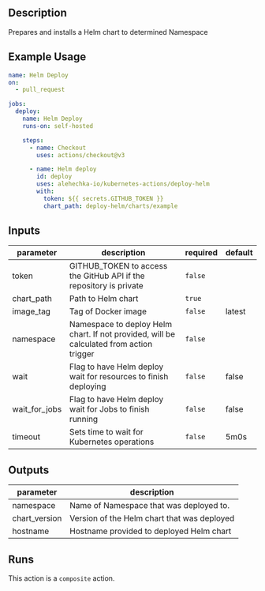 <!-- action-docs-description -->
## Description

Prepares and installs a Helm chart to determined Namespace


<!-- action-docs-description -->

## Example Usage

```yaml
name: Helm Deploy
on:
  - pull_request

jobs:
  deploy:
    name: Helm Deploy
    runs-on: self-hosted

    steps:
      - name: Checkout
        uses: actions/checkout@v3

      - name: Helm deploy
        id: deploy
        uses: alehechka-io/kubernetes-actions/deploy-helm
        with:
          token: ${{ secrets.GITHUB_TOKEN }}
          chart_path: deploy-helm/charts/example
```

<!-- action-docs-inputs -->
## Inputs

| parameter | description | required | default |
| - | - | - | - |
| token | GITHUB_TOKEN to access the GitHub API if the repository is private | `false` |  |
| chart_path | Path to Helm chart | `true` |  |
| image_tag | Tag of Docker image | `false` | latest |
| namespace | Namespace to deploy Helm chart. If not provided, will be calculated from action trigger | `false` |  |
| wait | Flag to have Helm deploy wait for resources to finish deploying | `false` | false |
| wait_for_jobs | Flag to have Helm deploy wait for Jobs to finish running | `false` | false |
| timeout | Sets time to wait for Kubernetes operations | `false` | 5m0s |



<!-- action-docs-inputs -->

<!-- action-docs-outputs -->
## Outputs

| parameter | description |
| - | - |
| namespace | Name of Namespace that was deployed to. |
| chart_version | Version of the Helm chart that was deployed |
| hostname | Hostname provided to deployed Helm chart |



<!-- action-docs-outputs -->

<!-- action-docs-runs -->
## Runs

This action is a `composite` action.


<!-- action-docs-runs -->
